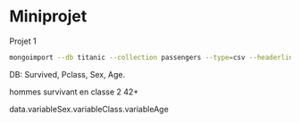 # Miniprojet
Projet 1

```bash
mongoimport --db titanic --collection passengers --type=csv --headerline --file train.csv --drop
```
DB: Survived, Pclass, Sex, Age. 

hommes survivant en classe 2 42+

data.variableSex.variableClass.variableAge